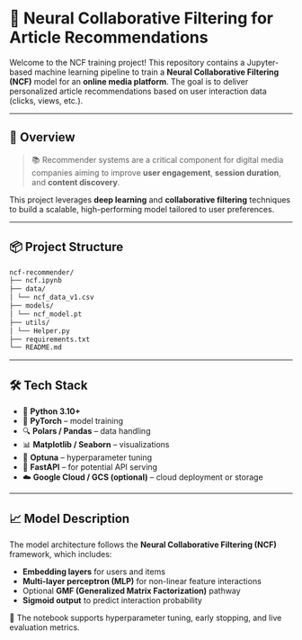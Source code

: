 # 🧠 Neural Collaborative Filtering for Article Recommendations

Welcome to the NCF training project! This repository contains a Jupyter-based machine learning pipeline to train a **Neural Collaborative Filtering (NCF)** model for an **online media platform**. The goal is to deliver personalized article recommendations based on user interaction data (clicks, views, etc.).

---

## 🚀 Overview

> 📚 Recommender systems are a critical component for digital media companies aiming to improve **user engagement**, **session duration**, and **content discovery**.

This project leverages **deep learning** and **collaborative filtering** techniques to build a scalable, high-performing model tailored to user preferences.

---

## 📦 Project Structure

```Bash
ncf-recommender/
├── ncf.ipynb
├── data/
│ └── ncf_data_v1.csv
├── models/
│ └── ncf_model.pt
├── utils/
│ └── Helper.py
├── requirements.txt
└── README.md
```

---

## 🛠 Tech Stack

- 🐍 **Python 3.10+**
- 🧪 **PyTorch** – model training
- 🔍 **Polars / Pandas** – data handling
- 📊 **Matplotlib / Seaborn** – visualizations
- 🤖 **Optuna** – hyperparameter tuning
- 📁 **FastAPI** – for potential API serving
- ☁️ **Google Cloud / GCS (optional)** – cloud deployment or storage

---

## 📈 Model Description

The model architecture follows the **Neural Collaborative Filtering (NCF)** framework, which includes:

- **Embedding layers** for users and items
- **Multi-layer perceptron (MLP)** for non-linear feature interactions
- Optional **GMF (Generalized Matrix Factorization)** pathway
- **Sigmoid output** to predict interaction probability

📝 The notebook supports hyperparameter tuning, early stopping, and live evaluation metrics.

